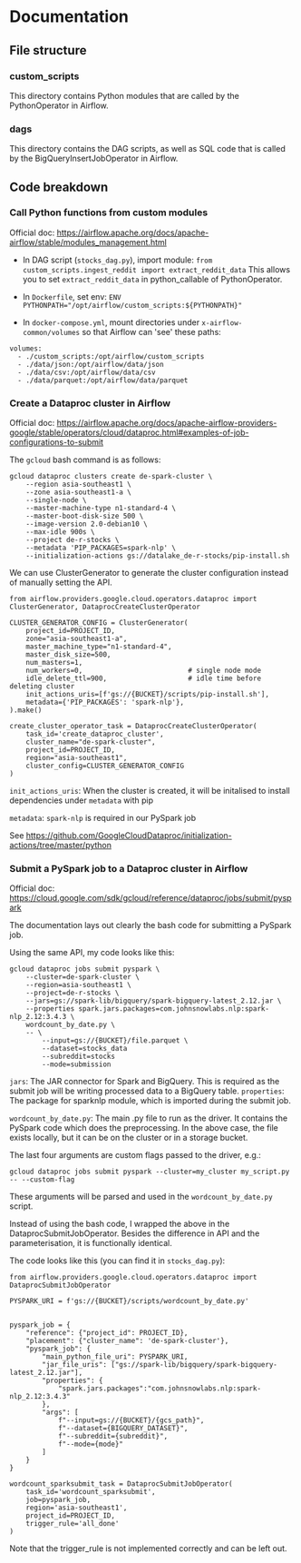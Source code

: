 # Documentation

## File structure

### custom_scripts
This directory contains Python modules that are called by the PythonOperator in Airflow.

### dags
This directory contains the DAG scripts, as well as SQL code that is called by the BigQueryInsertJobOperator in Airflow.

## Code breakdown

### Call Python functions from custom modules
Official doc: https://airflow.apache.org/docs/apache-airflow/stable/modules_management.html

- In DAG script (`stocks_dag.py`), import module:
`from custom_scripts.ingest_reddit import extract_reddit_data`
This allows you to set `extract_reddit_data` in python_callable of PythonOperator.

- In `Dockerfile`, set env:
`ENV PYTHONPATH="/opt/airflow/custom_scripts:${PYTHONPATH}"`

- In `docker-compose.yml`, mount directories under `x-airflow-common/volumes` so that Airflow can 'see' these paths:
```
volumes:
  - ./custom_scripts:/opt/airflow/custom_scripts
  - ./data/json:/opt/airflow/data/json
  - ./data/csv:/opt/airflow/data/csv
  - ./data/parquet:/opt/airflow/data/parquet
```

### Create a Dataproc cluster in Airflow
Official doc: https://airflow.apache.org/docs/apache-airflow-providers-google/stable/operators/cloud/dataproc.html#examples-of-job-configurations-to-submit

The `gcloud` bash command is as follows:
```
gcloud dataproc clusters create de-spark-cluster \
    --region asia-southeast1 \
    --zone asia-southeast1-a \
    --single-node \
    --master-machine-type n1-standard-4 \
    --master-boot-disk-size 500 \
    --image-version 2.0-debian10 \
    --max-idle 900s \
    --project de-r-stocks \
    --metadata 'PIP_PACKAGES=spark-nlp' \
    --initialization-actions gs://datalake_de-r-stocks/pip-install.sh
```
We can use ClusterGenerator to generate the cluster configuration instead of manually setting the API.
```
from airflow.providers.google.cloud.operators.dataproc import ClusterGenerator, DataprocCreateClusterOperator

CLUSTER_GENERATOR_CONFIG = ClusterGenerator(
	project_id=PROJECT_ID,
	zone="asia-southeast1-a",
	master_machine_type="n1-standard-4",
	master_disk_size=500,
	num_masters=1,
	num_workers=0,                          # single node mode
	idle_delete_ttl=900,                    # idle time before deleting cluster
	init_actions_uris=[f'gs://{BUCKET}/scripts/pip-install.sh'],
	metadata={'PIP_PACKAGES': 'spark-nlp'},
).make()

create_cluster_operator_task = DataprocCreateClusterOperator(
	task_id='create_dataproc_cluster',
	cluster_name="de-spark-cluster",
	project_id=PROJECT_ID,
	region="asia-southeast1",
	cluster_config=CLUSTER_GENERATOR_CONFIG
)
```
`init_actions_uris`: When the cluster is created, it will be initalised to install dependencies under `metadata` with pip

`metadata`: `spark-nlp` is required in our PySpark job

See https://github.com/GoogleCloudDataproc/initialization-actions/tree/master/python

### Submit a PySpark job to a Dataproc cluster in Airflow
Official doc: https://cloud.google.com/sdk/gcloud/reference/dataproc/jobs/submit/pyspark

The documentation lays out clearly the bash code for submitting a PySpark job.

Using the same API, my code looks like this:
```
gcloud dataproc jobs submit pyspark \
    --cluster=de-spark-cluster \
    --region=asia-southeast1 \
    --project=de-r-stocks \
    --jars=gs://spark-lib/bigquery/spark-bigquery-latest_2.12.jar \
    --properties spark.jars.packages=com.johnsnowlabs.nlp:spark-nlp_2.12:3.4.3 \
    wordcount_by_date.py \
    -- \
        --input=gs://{BUCKET}/file.parquet \
        --dataset=stocks_data
        --subreddit=stocks
        --mode=submission
```
`jars`: The JAR connector for Spark and BigQuery. This is required as the submit job will be writing processed data to a BigQuery table.
`properties`: The package for sparknlp module, which is imported during the submit job.

`wordcount_by_date.py`: The main .py file to run as the driver. It contains the PySpark code which does the preprocessing. In the above case, the file exists locally, but it can be on the cluster or in a storage bucket.

The last four arguments are custom flags passed to the driver, e.g.:

`gcloud dataproc jobs submit pyspark --cluster=my_cluster my_script.py -- --custom-flag`

These arguments will be parsed and used in the `wordcount_by_date.py` script.

Instead of using the bash code, I wrapped the above in the DataprocSubmitJobOperator. Besides the difference in API and the parameterisation, it is functionally identical.

The code looks like this (you can find it in `stocks_dag.py`):
```
from airflow.providers.google.cloud.operators.dataproc import DataprocSubmitJobOperator

PYSPARK_URI = f'gs://{BUCKET}/scripts/wordcount_by_date.py'


pyspark_job = {
	"reference": {"project_id": PROJECT_ID},
	"placement": {"cluster_name": 'de-spark-cluster'},
	"pyspark_job": {
		"main_python_file_uri": PYSPARK_URI,
		"jar_file_uris": ["gs://spark-lib/bigquery/spark-bigquery-latest_2.12.jar"],
		"properties": {
			"spark.jars.packages":"com.johnsnowlabs.nlp:spark-nlp_2.12:3.4.3"
		},
		"args": [
			f"--input=gs://{BUCKET}/{gcs_path}",
			f"--dataset={BIGQUERY_DATASET}",
			f"--subreddit={subreddit}",
			f"--mode={mode}"
		]
	}
}

wordcount_sparksubmit_task = DataprocSubmitJobOperator(
	task_id='wordcount_sparksubmit',
	job=pyspark_job,
	region='asia-southeast1',
	project_id=PROJECT_ID,
	trigger_rule='all_done'
)
```
Note that the trigger_rule is not implemented correctly and can be left out.
